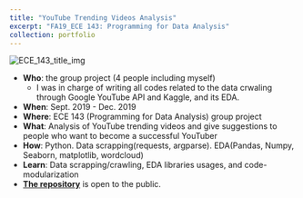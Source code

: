 ```yaml
---
title: "YouTube Trending Videos Analysis"
excerpt: "FA19_ECE 143: Programming for Data Analysis"
collection: portfolio
---
```

![ECE_143_title_img](https://user-images.githubusercontent.com/58493928/116166181-4cee3080-a6b2-11eb-95cd-a1bbd0afe754.png)
- **Who**: the group project (4 people including myself)
  - I was in charge of writing all codes related to the data crwaling through Google YouTube API and Kaggle, and its EDA.
- **When**: Sept. 2019 - Dec. 2019
- **Where**: ECE 143 (Programming for Data Analysis) group project
- **What**: Analysis of YouTube trending videos and give suggestions to people who want to become a successful YouTuber
- **How**: Python. Data scrapping(requests, argparse). EDA(Pandas, Numpy, Seaborn, matplotlib, wordcloud)
- **Learn**: Data scrapping/crawling, EDA libraries usages, and code-modularization
- **[The repository](https://github.com/haenara-shin/YouTube-Trending-Videos-Analysis-Team15-FA19.git)** is open to the public.
